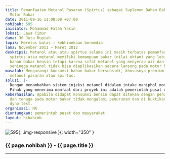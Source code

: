 ```yaml
---
title: Pemanfaatan Metanol Pasaran (Spirtus) sebagai Suplemen Bahan Bakar Bensin pada
  Motor Bakar
date: 2011-09-16 11:08:00 +07:00
nohibah: 595
inisiator: Mohammad Fatah Yasin
lokasi: Jawa Timur
dana: 30 Juta Rupiah
topik: Meretas batas – kebhinekaan bermedia
lama: November 2011 – Maret 2012
deskripsi: Metanol atau atau spirtus selama ini masih terbatas pemanfaatnya padahal
  spirtus atau metanol memiliki kemampuan bakar (nilai oktan) yang lebih tinggi dibanding
  bahan bakar bensin tetapi karena sifat metanol yang menyerap air dan menyerap panas
  sehingga metanol tidak bisa diaplikasikan secara lansung pada motor bakarien.
masalah: Mengurangi konsumsi bahan bakar bersubsidi, khususnya premium dengan penambahan
  metanol pasaran atau spirtus.
solusi: |-
  Dengan menambahkan sistem injeksi metanol didalam intake maniphol motor bakar sehingga konsumsi bensin ( premium) dapat dikurangi.
  Pihak yang menerima manfaat dari proyek ini adalah pemerintah pusat dan masyarakat.
keberhasilan: Apabila didapat konsumsi bensin dapat ditekan dengan penambahan metanol
  dan tenaga pada motor bakar tidak mengalami penurunan dan di buktikan dengan pengujian
  dyno test.
organisasi: NA
diuntungkan: pemerintah pusat dan masyarakat 
layout: hibahcmb
---
```


![595](/static/img/hibahcmb/595.png){: .img-responsive }{: width="350" }

### {{ page.nohibah }} - {{ page.title }}

---
